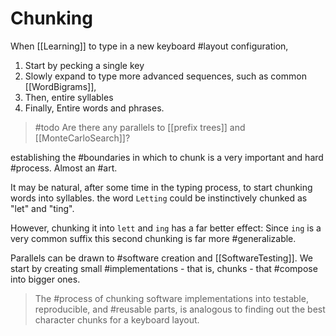 # Chunking

When [[Learning]] to type in a new keyboard #layout configuration,

1. Start by pecking a single key
2. Slowly expand to type more advanced sequences, such as common [[WordBigrams]],
3. Then, entire syllables
4. Finally, Entire words and phrases.

> #todo Are there any parallels to [[prefix trees]] and [[MonteCarloSearch]]?

establishing the #boundaries in which to chunk is a very important and hard #process. Almost an #art.

It may be natural, after some time in the typing process, to start chunking words into syllables. the word `Letting` could be instinctively chunked as "let" and "ting".

However, chunking it into `lett` and `ing` has a far better effect:
Since `ing` is a very common suffix this second chunking is far more #generalizable.

Parallels can be drawn to #software creation and [[SoftwareTesting]]. We start by creating small #implementations - that is, chunks - that #compose into bigger ones.

> The #process of chunking software implementations into testable, reproducible, and #reusable parts, is analogous to finding out the best character chunks for a keyboard layout.
